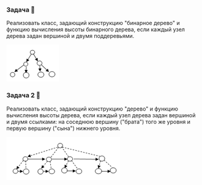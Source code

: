 ### Задача 🌲 

Реализовать класс, задающий конструкцию "бинарное дерево" 
и функцию вычисления высоты бинарного дерева,
если каждый узел дерева задан вершиной и двумя поддеревьями.


![img.png](img/img.png)


### Задача 2 🌳

Реализовать класс, задающий конструкцию "дерево" и 
функцию вычисления высоты дерева, если каждый узел дерева задан
вершиной и двумя ссылками: на соседнюю вершину ("брата") того же
уровня и первую вершину ("сына") нижнего уровня.

![img_1.png](img/img_1.png)